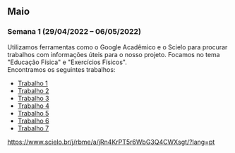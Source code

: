 ## Maio
### Semana 1 (29/04/2022 – 06/05/2022)
Utilizamos ferramentas como o Google Acadêmico e o Scielo para procurar trabalhos com informações úteis para o nosso projeto.
Focamos no tema "Educação Física" e "Exercícios Físicos".  
Encontramos os seguintes trabalhos:
- [Trabalho 1](http://rdu.unicesumar.edu.br/handle/123456789/5291)  
- [Trabalho 2](https://dl.acm.org/doi/abs/10.1145/2632048.2636088)
- [Trabalho 3](https://revista.uniandrade.br/index.php/revistauniandrade/article/view/136)  
- [Trabalho 4](https://rbafs.org.br/RBAFS/article/view/875/1153)
- [Trabalho 5](https://ubibliorum.ubi.pt/handle/10400.6/10182)
- [Trabalho 6](https://www.scielo.br/j/rbem/a/R46f6xRQ35WDwpmM53bHHzd/?lang=pt)
- [Trabalho 7](https://www.scielo.br/j/rbme/a/jRn4KrPT5r6WbG3Q4CWXsgt/?lang=pt)

https://www.scielo.br/j/rbme/a/jRn4KrPT5r6WbG3Q4CWXsgt/?lang=pt
